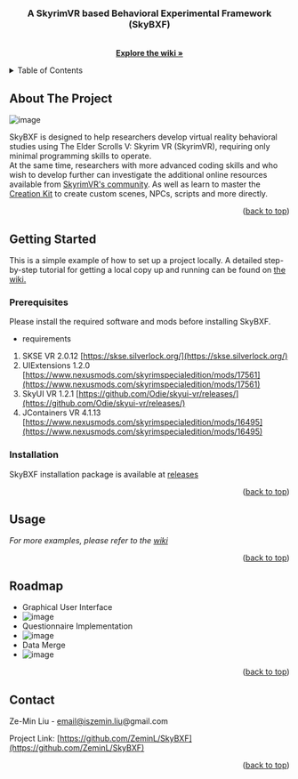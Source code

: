 <div id="top"></div>

<h3 align="center">A SkyrimVR based Behavioral Experimental Framework (SkyBXF)</h3>

  <p align="center">
    <br />
    <a href="https://github.com/ZeminL/SkyBXF/wiki"><strong>Explore the wiki »</strong></a>
    <br />
  </p>
</div>



<!-- TABLE OF CONTENTS -->
<details>
  <summary>Table of Contents</summary>
  <ol>
    <li>
      <a href="#about-the-project">About The Project</a>
    <li>
      <a href="#getting-started">Getting Started</a>
      <ul>
        <li><a href="#prerequisites">Prerequisites</a></li>
        <li><a href="#installation">Installation</a></li>
      </ul>
    </li>
    <li><a href="#usage">Usage</a></li>
    <li><a href="#roadmap">Roadmap</a></li>
    <li><a href="#contact">Contact</a></li>
  </ol>
</details>



<!-- ABOUT THE PROJECT -->
## About The Project

![image](https://user-images.githubusercontent.com/104492587/166397659-d736663c-e449-4119-bfa0-797b4247c035.png)

SkyBXF is designed to help researchers develop virtual reality behavioral studies using The Elder Scrolls V: Skyrim VR (SkyrimVR), requiring only minimal programming skills to operate. 
<br />
At the same time, researchers with more advanced coding skills and who wish to develop further can investigate the additional online resources available from [SkyrimVR's community](https://www.nexusmods.com/skyrimspecialedition/mods/categories/108/). As well as learn to master the [Creation Kit](https://www.creationkit.com/) to create custom scenes, NPCs, scripts and more directly.

<p align="right">(<a href="#top">back to top</a>)</p>

<!-- GETTING STARTED -->
## Getting Started

This is a simple example of how to set up a project locally. A detailed step-by-step tutorial for getting a local copy up and running can be found on [the wiki.](https://github.com/ZeminL/SkyBXF/wiki)
### Prerequisites

Please install the required software and mods before installing SkyBXF.
* requirements
1. SKSE VR 2.0.12 [https://skse.silverlock.org/](https://skse.silverlock.org/)
2. UIExtensions 1.2.0 [https://www.nexusmods.com/skyrimspecialedition/mods/17561](https://www.nexusmods.com/skyrimspecialedition/mods/17561)
3. SkyUI VR 1.2.1 [https://github.com/Odie/skyui-vr/releases/](https://github.com/Odie/skyui-vr/releases/)
4. JContainers VR 4.1.13 [https://www.nexusmods.com/skyrimspecialedition/mods/16495](https://www.nexusmods.com/skyrimspecialedition/mods/16495)

### Installation

SkyBXF installation package is available at [releases](https://github.com/ZeminL/SkyBXF/releases)


<p align="right">(<a href="#top">back to top</a>)</p>



<!-- USAGE EXAMPLES -->
## Usage

_For more examples, please refer to the [wiki](https://github.com/ZeminL/SkyBXF/wiki)_

<p align="right">(<a href="#top">back to top</a>)</p>



<!-- ROADMAP -->
## Roadmap

- Graphical User Interface
- ![image](https://user-images.githubusercontent.com/104492587/166397659-d736663c-e449-4119-bfa0-797b4247c035.png)
- Questionnaire Implementation
- ![image](https://user-images.githubusercontent.com/104492587/166398504-f9d9a017-1aca-465a-af55-f15810687025.png)
- Data Merge
- ![image](https://user-images.githubusercontent.com/104492587/166398534-6a790d7e-2352-4b78-a78e-6838fca05b99.png)

<p align="right">(<a href="#top">back to top</a>)</p>

<!-- CONTACT -->
## Contact

Ze-Min Liu - email@iszemin.liu@gmail.com

Project Link: [https://github.com/ZeminL/SkyBXF](https://github.com/ZeminL/SkyBXF)

<p align="right">(<a href="#top">back to top</a>)</p>


